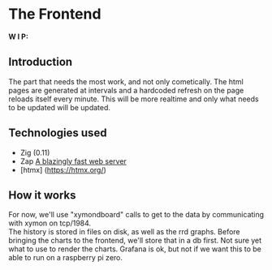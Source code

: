 # The Frontend

**W I P: <started>**

## Introduction
The part that needs the most work, and not only cometically. The html pages are generated at intervals and a hardcoded refresh on the page reloads itself every minute.  This will be more realtime and only what needs to be updated will be updated.

## Technologies used

- Zig (0.11)
- Zap [A blazingly fast web server](https://github.com/zigzap/zap)
- [htmx] (https://htmx.org/)

## How it works

For now, we'll use "xymondboard" calls to get to the data by communicating with xymon on tcp/1984.  
The history is stored in files on disk, as well as the rrd graphs.  Before bringing the charts to the frontend,
we'll store that in a db first.  Not sure yet what to use to render the charts.  Grafana is ok, but not if 
we want this to be able to run on a raspberry pi zero.

